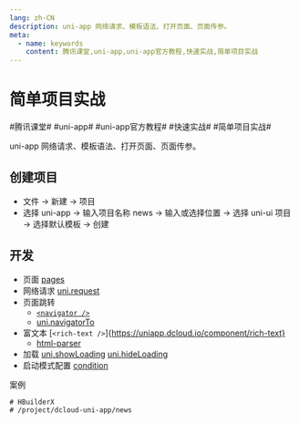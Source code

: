 ```yaml
---
lang: zh-CN
description: uni-app 网络请求、模板语法、打开页面、页面传参。
meta:
  - name: keywords
    content: 腾讯课堂,uni-app,uni-app官方教程,快速实战,简单项目实战
---
```


# 简单项目实战

\#腾讯课堂#
\#uni-app#
\#uni-app官方教程#
\#快速实战#
\#简单项目实战#

uni-app 网络请求、模板语法、打开页面、页面传参。

## 创建项目

* 文件 -> 新建 -> 项目
* 选择 uni-app -> 输入项目名称 news -> 输入或选择位置 -> 选择 uni-ui 项目 -> 选择默认模板 -> 创建

## 开发

* 页面 [pages](https://uniapp.dcloud.io/collocation/pages)
* 网络请求 [uni.request](https://uniapp.dcloud.io/api/request/request)
* 页面跳转
  * [`<navigator />`](https://uniapp.dcloud.io/component/navigator)
  * [uni.navigatorTo](https://uniapp.dcloud.io/api/router?id=navigateto)
* 富文本 [`<rich-text />`]{https://uniapp.dcloud.io/component/rich-text}
  * [html-parser](https://github.com/dcloudio/hello-uniapp/blob/master/common/html-parser.js)
* 加载 [uni.showLoading](https://uniapp.dcloud.io/api/ui/prompt?id=showloading) [uni.hideLoading](https://uniapp.dcloud.io/api/ui/prompt?id=hideloading)
* 启动模式配置 [condition](https://uniapp.dcloud.io/collocation/pages?id=condition)

案例

```shell
# HBuilderX
# /project/dcloud-uni-app/news
```